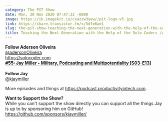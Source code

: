 ```yaml
---
category: The PIT Show
date: Mon, 30 Nov 2020 07:47:32 -0800
image: https://ik.imagekit.io/cxazzw3yew//pit-logo-v5.jpg
link: https://share.transistor.fm/s/5dfe8ae1
slug: the-pit-show-teaching-the-next-generation-with-the-help-of-the-solo-coders-w-guest-adersonoliveira
title: Teaching the Next Generation with the Help of the Solo Coders /w guest @AdersonOliveira
---
```


<p><strong>Follow Aderson Oliveira</strong><br /><a href="https://twitter.com/adersonoliveira">@adersonOliveira</a><br /><a href="https://solocoder.com">https://solocoder.com</a><br /><a href="https://solocoder.com/podcast/jay-miller-military-podcasting-multipotentiality"><strong>#55: Jay Miller - Military, Podcasting and Multipotentiality [S03-E13]<br /></strong></a><br /><strong>Follow Jay</strong><br /><a href="https://twitter.com/kjaymiller">@kjaymiller</a></p><p>More episodes and things at <a href="https://podcast.productivityintech.com/">https://podcast.productivityintech.com</a>.</p><p><strong>Want to Support the Show?</strong><br />While you can't support the show directly you can support all the things Jay is up to by sponsoring him on GitHub!<br /><a href="https://github.com/sponsors/kjaymiller/">https://github.com/sponsors/kjaymiller/</a></p>